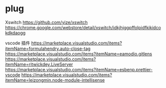 # plug

Xswitch  https://github.com/yize/xswitch
https://chrome.google.com/webstore/detail/xswitch/idkjhjggpffolpidfkikidcokdkdaogg

vscode 插件
https://marketplace.visualstudio.com/items?itemName=formulahendry.auto-close-tag
https://marketplace.visualstudio.com/items?itemName=eamodio.gitlens
https://marketplace.visualstudio.com/items?itemName=ritwickdey.LiveServer
https://marketplace.visualstudio.com/items?itemName=esbenp.prettier-vscode
https://marketplace.visualstudio.com/items?itemName=leizongmin.node-module-intellisense